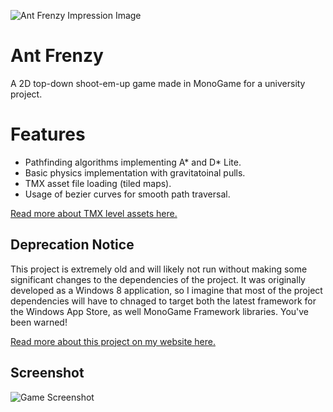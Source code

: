 ![Ant Frenzy Impression Image](https://www.lucshelton.com/assets/Uploads/2cdec3606e/AntRunner-3__FillWzIyNjQsNTEyXQ.jpg)

# Ant Frenzy

A 2D top-down shoot-em-up game made in MonoGame for a university project.

# Features

* Pathfinding algorithms implementing A* and D* Lite.
* Basic physics implementation with gravitatoinal pulls.
* TMX asset file loading (tiled maps).
* Usage of bezier curves for smooth path traversal.

[Read more about TMX level assets here.](https://www.mapeditor.org/)

## Deprecation Notice

This project is extremely old and will likely not run without making some significant changes to the dependencies of the project. It was originally developed as a Windows 8 application, so I imagine that most of the project dependencies will have to chnaged to target both the latest framework for the Windows App Store, as well MonoGame Framework libraries. You've been warned!

[Read more about this project on my website here.](https://www.lucshelton.com/projects/personal/ant-frenzy/)

## Screenshot

![Game Screenshot](https://www.lucshelton.com/assets/Uploads/9242196a95/AntRunner-4.jpg)
